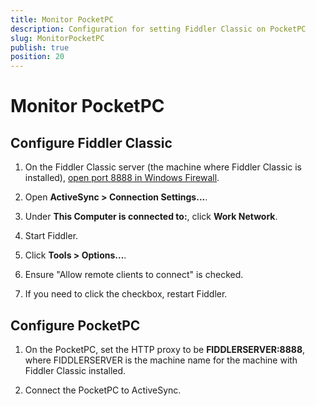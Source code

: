 ```yaml
---
title: Monitor PocketPC
description: Configuration for setting Fiddler Classic on PocketPC
slug: MonitorPocketPC
publish: true
position: 20
---
```


Monitor PocketPC
================

Configure Fiddler Classic
-----------------

1. On the Fiddler Classic server (the machine where Fiddler Classic is installed), [open port 8888 in Windows Firewall][1].

2. Open **ActiveSync > Connection Settings...**. 

3. Under **This Computer is connected to:**, click **Work Network**.

4. Start Fiddler.

5. Click **Tools > Options...**.

6. Ensure "Allow remote clients to connect" is checked. 

7. If you need to click the checkbox, restart Fiddler.

Configure PocketPC
------------------

1. On the PocketPC, set the HTTP proxy to be **FIDDLERSERVER:8888**, where FIDDLERSERVER is the machine name for the machine with Fiddler Classic installed.

2. Connect the PocketPC to ActiveSync.

[1]: http://windows.microsoft.com/en-us/windows7/open-a-port-in-windows-firewall
